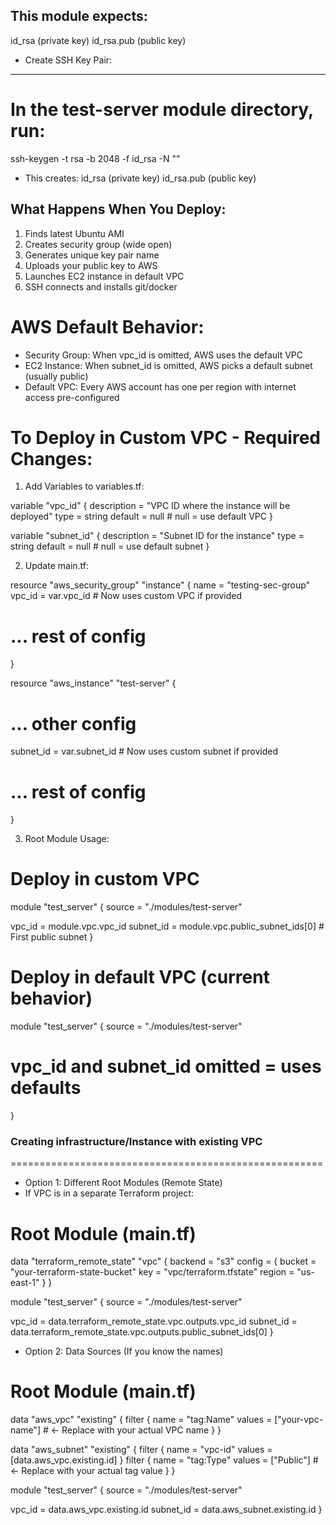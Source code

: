 ## This module expects:
id_rsa (private key)
id_rsa.pub (public key)
- Create SSH Key Pair:
----------------------
# In the test-server module directory, run:
ssh-keygen -t rsa -b 2048 -f id_rsa -N ""
- This creates:
        id_rsa (private key)
        id_rsa.pub (public key)

## What Happens When You Deploy:
1. Finds latest Ubuntu AMI
2. Creates security group (wide open)
3. Generates unique key pair name
4. Uploads your public key to AWS
5. Launches EC2 instance in default VPC
6. SSH connects and installs git/docker

# AWS Default Behavior:
- Security Group: When vpc_id is omitted, AWS uses the default VPC
- EC2 Instance: When subnet_id is omitted, AWS picks a default subnet (usually public)
- Default VPC: Every AWS account has one per region with internet access pre-configured

# To Deploy in Custom VPC - Required Changes:
1. Add Variables to variables.tf:

variable "vpc_id" {
  description = "VPC ID where the instance will be deployed"
  type = string
  default = null  # null = use default VPC
}

variable "subnet_id" {
  description = "Subnet ID for the instance"
  type = string
  default = null  # null = use default subnet
}

2. Update main.tf:

resource "aws_security_group" "instance" {
  name   = "testing-sec-group"
  vpc_id = var.vpc_id  # Now uses custom VPC if provided
  # ... rest of config
}

resource "aws_instance" "test-server" {
  # ... other config
  subnet_id = var.subnet_id  # Now uses custom subnet if provided
  # ... rest of config
}

3. Root Module Usage:

# Deploy in custom VPC
module "test_server" {
  source = "./modules/test-server"
  
  vpc_id = module.vpc.vpc_id
  subnet_id = module.vpc.public_subnet_ids[0]  # First public subnet
}

# Deploy in default VPC (current behavior)
module "test_server" {
  source = "./modules/test-server"
  # vpc_id and subnet_id omitted = uses defaults
}

### Creating infrastructure/Instance with existing VPC
======================================================
- Option 1: Different Root Modules (Remote State)
- If VPC is in a separate Terraform project:
# Root Module (main.tf)
data "terraform_remote_state" "vpc" {
  backend = "s3"
  config = {
    bucket = "your-terraform-state-bucket"
    key    = "vpc/terraform.tfstate"
    region = "us-east-1"
  }
}

module "test_server" {
  source = "./modules/test-server"
  
  vpc_id = data.terraform_remote_state.vpc.outputs.vpc_id
  subnet_id = data.terraform_remote_state.vpc.outputs.public_subnet_ids[0]
}

- Option 2: Data Sources (If you know the names)
# Root Module (main.tf)
data "aws_vpc" "existing" {
  filter {
    name   = "tag:Name"
    values = ["your-vpc-name"] # ← Replace with your actual VPC name
  }
}

data "aws_subnet" "existing" {
  filter {
    name   = "vpc-id"
    values = [data.aws_vpc.existing.id]
  }
  filter {
    name   = "tag:Type"
    values = ["Public"]  # ← Replace with your actual tag value
  }
}

module "test_server" {
  source = "./modules/test-server"
  
  vpc_id = data.aws_vpc.existing.id
  subnet_id = data.aws_subnet.existing.id
}
